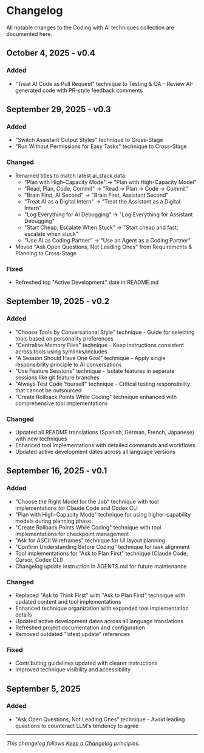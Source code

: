 # Changelog

All notable changes to the Coding with AI techniques collection are documented here.

## October 4, 2025 - v0.4

### Added
- "Treat AI Code as Pull Request" technique to Testing & QA - Review AI-generated code with PR-style feedback comments

## September 29, 2025 - v0.3

### Added
- "Switch Assistant Output Styles" technique to Cross-Stage
- "Run Without Permissions for Easy Tasks" technique to Cross-Stage

### Changed
- Renamed titles to match latest ai_stack data:
  - "Plan with High-Capacity Mode" → "Plan with High-Capacity Model"
  - "Read, Plan, Code, Commit" → "Read → Plan → Code → Commit"
  - "Brain First, AI Second" → "Brain First, Assistant Second"
  - "Treat AI as a Digital Intern" → "Treat the Assistant as a Digital Intern"
  - "Log Everything for AI Debugging" → "Log Everything for Assistant Debugging"
  - "Start Cheap, Escalate When Stuck" → "Start cheap and fast; escalate when stuck"
  - "Use AI as Coding Partner" → "Use an Agent as a Coding Partner"
- Moved "Ask Open Questions, Not Leading Ones" from Requirements & Planning to Cross-Stage

### Fixed
- Refreshed top "Active Development" date in README.md

## September 19, 2025 - v0.2

### Added
- "Choose Tools by Conversational Style" technique - Guide for selecting tools based on personality preferences
- "Centralise Memory Files" technique - Keep instructions consistent across tools using symlinks/includes
- "A Session Should Have One Goal" technique - Apply single responsibility principle to AI conversations  
- "Use Feature Sessions" technique - Isolate features in separate sessions like git feature branches
- "Always Test Code Yourself" technique - Critical testing responsibility that cannot be outsourced
- "Create Rollback Points While Coding" technique enhanced with comprehensive tool implementations

### Changed
- Updated all README translations (Spanish, German, French, Japanese) with new techniques
- Enhanced tool implementations with detailed commands and workflows
- Updated active development dates across all language versions

## September 16, 2025 - v0.1

### Added
- "Choose the Right Model for the Job" technique with tool implementations for Claude Code and Codex CLI
- "Plan with High-Capacity Mode" technique for using higher-capability models during planning phase  
- "Create Rollback Points While Coding" technique with tool implementations for checkpoint management
- "Ask for ASCII Wireframes" technique for UI layout planning
- "Confirm Understanding Before Coding" technique for task alignment
- Tool implementations for "Ask to Plan First" technique (Claude Code, Cursor, Codex CLI)
- Changelog update instruction in AGENTS.md for future maintenance

### Changed  
- Replaced "Ask to Think First" with "Ask to Plan First" technique with updated content and tool implementations
- Enhanced technique organization with expanded tool implementation details
- Updated active development dates across all language translations
- Refreshed project documentation and configuration
- Removed outdated "latest update" references

### Fixed
- Contributing guidelines updated with clearer instructions
- Improved technique visibility and accessibility

## September 5, 2025

### Added
- "Ask Open Questions, Not Leading Ones" technique - Avoid leading questions to counteract LLM's tendency to agree

---

*This changelog follows [Keep a Changelog](https://keepachangelog.com/en/1.0.0/) principles.*
